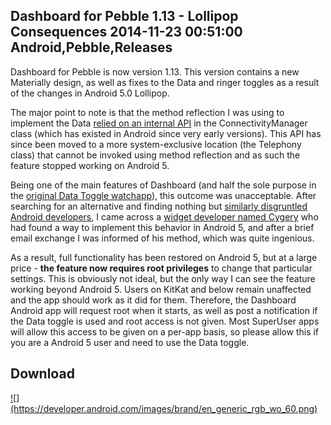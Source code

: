 Dashboard for Pebble 1.13 - Lollipop Consequences
2014-11-23 00:51:00
Android,Pebble,Releases
---

Dashboard for Pebble is now version 1.13. This version contains a new Materially design, as well as fixes to the Data and ringer toggles as a result of the changes in Android 5.0 Lollipop.

The major point to note is that the method reflection I was using to implement the Data <a href="http://stackoverflow.com/questions/26539445/the-setmobiledataenabled-method-is-no-longer-callable-as-of-android-l-and-later">relied on an internal API</a> in the ConnectivityManager class (which has existed in Android since very early versions). This API has since been moved to a more system-exclusive location (the Telephony class) that cannot be invoked using method reflection and as such the feature stopped working on Android 5.

Being one of the main features of Dashboard (and half the sole purpose in the <a title="New Watchapp: Data Toggle for Pebble (Android)" href="http://ninedof.wordpress.com/2013/12/21/new-watchapp-data-toggle-for-pebble/">original Data Toggle watchapp</a>), this outcome was unacceptable. After searching for an alternative and finding nothing but <a href="https://code.google.com/p/android/issues/detail?id=78084">similarly disgruntled Android developers</a>, I came across a <a href="http://forum.xda-developers.com/android/apps-games/app-toggle-data-5-0-widget-to-toggle-t2937936">widget developer named Cygery</a> who had found a way to implement this behavior in Android 5, and after a brief email exchange I was informed of his method, which was quite ingenious.

As a result, full functionality has been restored on Android 5, but at a large price - <strong>the feature now requires root privileges</strong> to change that particular settings. This is obviously not ideal, but the only way I can see the feature working beyond Android 5. Users on KitKat and below remain unaffected and the app should work as it did for them. Therefore, the Dashboard Android app will request root when it starts, as well as post a notification if the Data toggle is used and root access is not given. Most SuperUser apps will allow this access to be given on a per-app basis, so please allow this if you are a Android 5 user and need to use the Data toggle.

## Download
<a href="https://play.google.com/store/apps/details?id=com.wordpress.ninedof.dashboard">
![](https://developer.android.com/images/brand/en_generic_rgb_wo_60.png)
</a>
